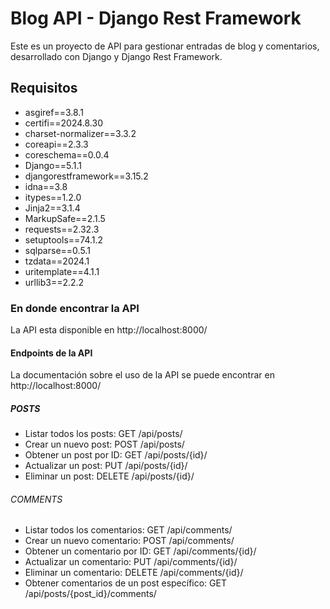 # Blog API - Django Rest Framework

Este es un proyecto de API para gestionar entradas de blog y comentarios, desarrollado con Django y Django Rest Framework.

## Requisitos

- asgiref==3.8.1
- certifi==2024.8.30
- charset-normalizer==3.3.2
- coreapi==2.3.3
- coreschema==0.0.4
- Django==5.1.1
- djangorestframework==3.15.2
- idna==3.8
- itypes==1.2.0
- Jinja2==3.1.4
- MarkupSafe==2.1.5
- requests==2.32.3
- setuptools==74.1.2
- sqlparse==0.5.1
- tzdata==2024.1
- uritemplate==4.1.1
- urllib3==2.2.2

### En donde encontrar la API

La API esta disponible en http://localhost:8000/

#### Endpoints de la API
La documentación sobre el uso de la API se puede encontrar en http://localhost:8000/
##### POSTS
- Listar todos los posts: GET /api/posts/
- Crear un nuevo post: POST /api/posts/
- Obtener un post por ID: GET /api/posts/{id}/
- Actualizar un post: PUT /api/posts/{id}/
- Eliminar un post: DELETE /api/posts/{id}/

###### COMMENTS
- Listar todos los comentarios: GET /api/comments/
- Crear un nuevo comentario: POST /api/comments/
- Obtener un comentario por ID: GET /api/comments/{id}/
- Actualizar un comentario: PUT /api/comments/{id}/
- Eliminar un comentario: DELETE /api/comments/{id}/
- Obtener comentarios de un post específico: GET /api/posts/{post_id}/comments/
